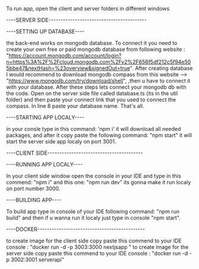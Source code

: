 To run app, open the client and server folders in different windows

----SERVER SIDE-----------------------------------------

  ----SETTING UP DATABASE----
    
   the back-end works on mongodb database. To connect it you need to create your own free or paid mongodb database from following website : 
    "https://account.mongodb.com/account/login?n=https%3A%2F%2Fcloud.mongodb.com%2Fv2%2F656f5df212c5f94e505bbe47&nextHash=%23overview&signedOut=true".
    After creating database I would recommend to download mongodb compass from this website --> "https://www.mongodb.com/try/download/shell",
    ,then u have to connect it with your database. After these steps lets connect your mongodb db with the code. Open on the server side file called database.ts (its in the util folder) and 
    then paste your connect link that you used to connect the compass. In line 8 paste your database name. That's all.

  ----STARTING APP LOCALY----
  
  in your consle type in this command: 'npm i' it will download all needed packages, and after it copy paste the following command: "npm start" it will start the server side app localy on port 3001.





----CLIENT SIDE----------------------------------------
  
  ----RUNNING APP LOCALY----

  In your client side window open the console in your IDE and type in this commend: "npm i" and this one: "npm run dev" its gonna make it run localy on port number 3000.
  
  ----BUILDING APP---- 
  
   To build app type in console of your IDE following command: "npm run build" and then if u wanna run it localy just type in console "npm start".

    
----DOCKER---------------------------------------------


to create image for the client side copy paste this commend to your IDE console : "docker run -d -p 3003:3000 nextjsapp "
to create image for the server side copy paste this commend to your IDE console : "docker run -d -p 3002:3001 serverapi" 
